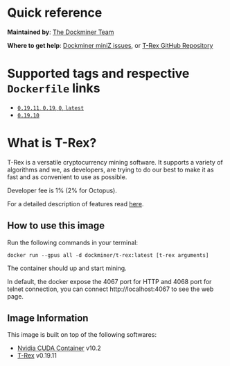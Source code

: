 # Quick reference

**Maintained by**: [The Dockminer Team](https://github.com/dockminer/T-Rex)

**Where to get help**: [Dockminer miniZ issues](https://github.com/dockminer/T-Rex/issues), or [T-Rex GitHub Repository](https://github.com/trexminer/T-Rex)

# Supported tags and respective `Dockerfile` links

- [`0.19.11`, `0.19`, `0`, `latest`](https://github.com/dockminer/T-Rex/blob/eb8537c3c0f67db2ab182ec04e9649f7d84bdb94/Dockerfile)
- [`0.19.10`](https://github.com/dockminer/T-Rex/blob/31943a3d3a19d26407c3f9304643dcfd06455bd7/Dockerfile)

# What is T-Rex?

T-Rex is a versatile cryptocurrency mining software. It supports a variety of algorithms and we, as developers, are trying to do our best to make it as fast and as convenient to use as possible.

Developer fee is 1% (2% for Octopus).

For a detailed description of features read [here](https://github.com/trexminer/T-Rex).

## How to use this image

Run the following commands in your terminal:

`docker run --gpus all -d dockminer/t-rex:latest [t-rex arguments]`

The container should up and start mining.

In default, the docker expose the 4067 port for HTTP and 4068 port for telnet connection, you can connect http://localhost:4067 to see the web page.

## Image Information

This image is built on top of the following softwares:

- [Nvidia CUDA Container](https://gitlab.com/nvidia/container-images/cuda) v10.2
- [T-Rex](https://github.com/trexminer/T-Rex) v0.19.11
